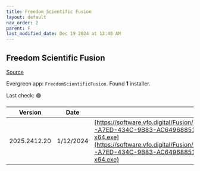 ```yaml
---
title: Freedom Scientific Fusion
layout: default
nav_order: 2
parent: F
last_modified_date: Dec 19 2024 at 12:40 AM
---
```


## Freedom Scientific Fusion

[Source](https://www.freedomscientific.com/products/software/fusion/)

Evergreen app: `FreedomScientificFusion`. Found **1** installer.

Last check: 🟢

| Version      | Date      | URI                                                                                                                                                                                                                                                                  |
| ------------ | --------- | -------------------------------------------------------------------------------------------------------------------------------------------------------------------------------------------------------------------------------------------------------------------- |
| 2025.2412.20 | 1/12/2024 | [https://software.vfo.digital/Fusion/2025/2025.2412.20.400/6CF7CA1C-A7ED-434C-9B83-AC649688511A/F2025.2412.20.400-Offline-x64.exe](https://software.vfo.digital/Fusion/2025/2025.2412.20.400/6CF7CA1C-A7ED-434C-9B83-AC649688511A/F2025.2412.20.400-Offline-x64.exe) |
